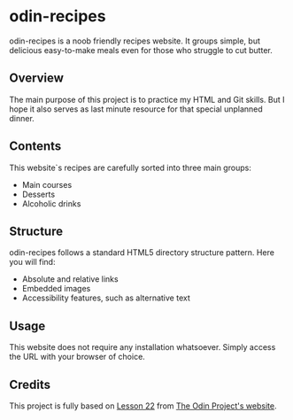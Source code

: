 # odin-recipes

odin-recipes is a noob friendly recipes website. It groups simple, but delicious easy-to-make meals even for those who struggle to cut butter.

## Overview

The main purpose of this project is to practice my HTML and Git skills. But I hope it also serves as last minute resource for that special unplanned dinner.

## Contents

This website`s recipes are carefully sorted into three main groups:

 + Main courses
 + Desserts
 + Alcoholic drinks

## Structure

odin-recipes follows a standard HTML5 directory structure pattern. Here you will find:

 + Absolute and relative links
 + Embedded images
 + Accessibility features, such as alternative text
 
## Usage

This website does not require any installation whatsoever. Simply access the URL with your browser of choice.

## Credits

This project is fully based on [Lesson 22](https://www.theodinproject.com/lessons/foundations-recipes) from [The Odin Project's website](https://www.theodinproject.com).